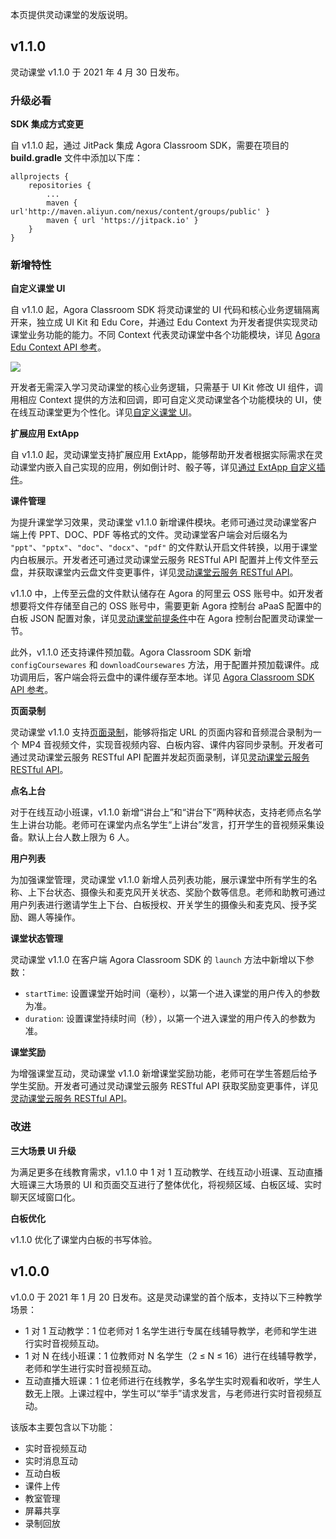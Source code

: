 本页提供灵动课堂的发版说明。

## v1.1.0

灵动课堂 v1.1.0 于 2021 年 4 月 30 日发布。

### 升级必看

**SDK 集成方式变更**

自 v1.1.0 起，通过 JitPack 集成 Agora Classroom SDK，需要在项目的 **build.gradle** 文件中添加以下库：

```
allprojects {
    repositories {
        ...
        maven { url'http://maven.aliyun.com/nexus/content/groups/public' }
        maven { url 'https://jitpack.io' }
    }
}
```

### 新增特性

**自定义课堂 UI**

自 v1.1.0 起，Agora Classroom SDK 将灵动课堂的 UI 代码和核心业务逻辑隔离开来，独立成 UI Kit 和 Edu Core，并通过 Edu Context 为开发者提供实现灵动课堂业务功能的能力。不同 Context 代表灵动课堂中各个功能模块，详见 [Agora Edu Context API 参考](./edu_context_api_ref_android_overview?platform=Android)。

![](https://web-cdn.agora.io/docs-files/1619696813295)

开发者无需深入学习灵动课堂的核心业务逻辑，只需基于 UI Kit 修改 UI 组件，调用相应 Context 提供的方法和回调，即可自定义灵动课堂各个功能模块的 UI，使在线互动课堂更为个性化。详见[自定义课堂 UI](./agora_class_custom_ui_android?platform=Android)。

**扩展应用 ExtApp**

自 v1.1.0 起，灵动课堂支持扩展应用 ExtApp，能够帮助开发者根据实际需求在灵动课堂内嵌入自己实现的应用，例如倒计时、骰子等，详见[通过 ExtApp 自定义插件](./agora_class_ext_app_android?platform=Android)。

**课件管理**

为提升课堂学习效果，灵动课堂 v1.1.0 新增课件模块。老师可通过灵动课堂客户端上传 PPT、DOC、PDF 等格式的文件。灵动课堂客户端会对后缀名为 `"ppt"`、`"pptx"`、`"doc"`、`"docx"`、`"pdf"` 的文件默认开启文件转换，以用于课堂内白板展示。开发者还可通过灵动课堂云服务 RESTful API 配置并上传文件至云盘，并获取课堂内云盘文件变更事件，详见[灵动课堂云服务 RESTful API](./agora_class_restful_api?platform=Android)。

v1.1.0 中，上传至云盘的文件默认储存在 Agora 的阿里云 OSS 账号中。如开发者想要将文件存储至自己的 OSS 账号中，需要更新 Agora 控制台 aPaaS 配置中的白板 JSON 配置对象，详见[灵动课堂前提条件](./agora_class_prep?platform=Android)中在 Agora 控制台配置灵动课堂一节。

此外，v1.1.0 还支持课件预加载。Agora Classroom SDK 新增 `configCoursewares` 和 `downloadCoursewares` 方法，用于配置并预加载课件。成功调用后，客户端会将云盘中的课件缓存至本地。详见 [Agora Classroom SDK API 参考](./agora_class_api_ref_android?platform=Android)。

**页面录制**

灵动课堂 v1.1.0 支持[页面录制](https://docs.agora.io/cn/cloud-recording/cloud_recording_webpage_mode?platform=RESTful)，能够将指定 URL 的页面内容和音频混合录制为一个 MP4 音视频文件，实现音视频内容、白板内容、课件内容同步录制。开发者可通过灵动课堂云服务 RESTful API 配置并发起页面录制，详见[灵动课堂云服务 RESTful API](./agora_class_restful_api?platform=Android)。

**点名上台**

对于在线互动小班课，v1.1.0 新增“讲台上”和“讲台下”两种状态，支持老师点名学生上讲台功能。老师可在课堂内点名学生“上讲台”发言，打开学生的音视频采集设备。默认上台人数上限为 6 人。

**用户列表**

为加强课堂管理，灵动课堂 v1.1.0 新增人员列表功能，展示课堂中所有学生的名称、上下台状态、摄像头和麦克风开关状态、奖励个数等信息。老师和助教可通过用户列表进行邀请学生上下台、白板授权、开关学生的摄像头和麦克风、授予奖励、踢人等操作。

**课堂状态管理**

灵动课堂 v1.1.0 在客户端 Agora Classroom SDK 的 `launch` 方法中新增以下参数：

- `startTime`: 设置课堂开始时间（毫秒），以第一个进入课堂的用户传入的参数为准。
- `duration`: 设置课堂持续时间（秒），以第一个进入课堂的用户传入的参数为准。

**课堂奖励**

为增强课堂互动，灵动课堂 v1.1.0 新增课堂奖励功能，老师可在学生答题后给予学生奖励。开发者可通过灵动课堂云服务 RESTful API 获取奖励变更事件，详见[灵动课堂云服务 RESTful API](./agora_class_restful_api?platform=Android)。

### 改进

**三大场景 UI 升级**

为满足更多在线教育需求，v1.1.0 中 1 对 1 互动教学、在线互动小班课、互动直播大班课三大场景的 UI 和页面交互进行了整体优化，将视频区域、白板区域、实时聊天区域窗口化。

**白板优化**

v1.1.0 优化了课堂内白板的书写体验。

## v1.0.0

v1.0.0 于 2021 年 1 月 20 日发布。这是灵动课堂的首个版本，支持以下三种教学场景：

- 1 对 1 互动教学：1 位老师对 1 名学生进行专属在线辅导教学，老师和学生进行实时音视频互动。
- 1 对 N 在线小班课：1 位教师对 N 名学生（2 ≤ N ≤ 16）进行在线辅导教学，老师和学生进行实时音视频互动。
- 互动直播大班课：1 位老师进行在线教学，多名学生实时观看和收听，学生人数无上限。上课过程中，学生可以“举手”请求发言，与老师进行实时音视频互动。

该版本主要包含以下功能：

- 实时音视频互动
- 实时消息互动
- 互动白板
- 课件上传
- 教室管理
- 屏幕共享
- 录制回放